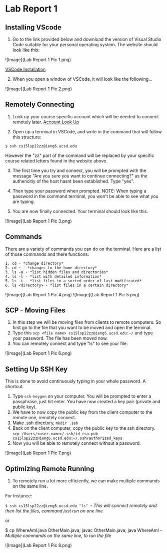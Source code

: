 # Lab Report 1


## **Installing VScode**

1. Go to the link provided below and download the version of Visual Studio Code suitable for your personal operating system. The website should look like this:

![Image](Lab Report 1 Pic 1.png)

[VSCode Installation](https://code.visualstudio.com/) 

2. When you open a window of VSCode, it will look like the following...

![Image](Lab Report 1 Pic 2.png)


## **Remotely Connecting**


1. Look up your course specific account which will be needed to connect remotely later.
[Account Look Up](https://sdacs.ucsd.edu/~icc/index.php)

2. Open up a terminal in VSCode, and write in the command that will follow this structure: 
```
$ ssh cs15lsp22zz@ieng6.ucsd.edu
```
However the "zz" part of the command will be replaced by your specific course related letters found in the website above.

3. The first time you try and connect, you will be prompted with the message "Are you sure you want to continue connecting?" as the authencitiy of the host hasnt been established. Type "yes".

4. Then type your password when prompted. 
NOTE: When typing a password in the command terminal, you won't be able to see what you are typing.

5. You are now finally connected. Your terminal should look like this.

![Image](Lab Report 1 Pic 3.png)



## **Commands**

There are a variety of commands you can do on the terminal. Here are a list of those commands and there functions:
```
1. cd - *change directory*
2. cd ~ - *changes to the home directory*
3. ls -a - *list hidden files and directories*
4. ls -l - *list with detailed information*
5. ls -t - *list files in a sorted order of last modificated*
6. ls <directory> - *list files in a certain directory*
```

![Image](Lab Report 1 Pic 4.png)
![Image](Lab Report 1 Pic 5.png)

  
## **SCP - Moving Files**


1. In this step we will be moving files from clients to remote computers. So first go to the file that you want to be moved and open the terminal.
2. Type this ```scp <file name> cs15lsp22zz@ieng6.ucsd.edu:~/``` and type your password. The file has been moved now.
3. You can remotely connect and type "ls" to see your file.

![Image](Lab Report 1 Pic 6.png)
  
  
## **Setting Up SSH Key**

This is done to avoid continuously typing in your whole password. A shortcut.

1. Type ```ssh-keygen``` on your computer. You will be prompted to enter a passphrase, just hit enter. You have now created a key pair (private and public key).
2. We have to now copy the public key from the client computer to the remote one, remotely connect.
3. Make .ssh directory, ```mkdir .ssh```
4. Back on the client computer, copy the public key to the ssh directory.
```scp /Users/<user-name>/.ssh/id_rsa.pub cs15lsp22zz@ieng6.ucsd.edu:~/.ssh/authorized_keys```
5. Now you will be able to remotely connect without a password. 

![Image](Lab Report 1 Pic 7.png)


## **Optimizing Remote Running**
  
1. To remotely run a lot more efficiently, we can make multiple commands on the same line. 

For Instance:

```$ ssh cs15lsp22zz@ieng6.ucsd.edu "ls" ```- *This will connect remotely and then list the files, command just run on one line*

or

$ cp WhereAmI.java OtherMain.java; javac OtherMain.java; java WhereAmI  - *Multiple commands on the same line, to run the file*

![Image](Lab Report 1 Pic 8.png)
